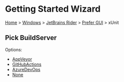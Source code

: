 # Getting Started Wizard

[Home](/docs/wiz/readme.md) > [Windows](Windows.md) > [JetBrains Rider](Windows_Rider.md) > [Prefer GUI](Windows_Rider_Gui.md) > xUnit

## Pick BuildServer

Options:
 * [AppVeyor](Windows_Rider_Gui_xUnit_AppVeyor.md)
 * [GitHubActions](Windows_Rider_Gui_xUnit_GitHubActions.md)
 * [AzureDevOps](Windows_Rider_Gui_xUnit_AzureDevOps.md)
 * [None](Windows_Rider_Gui_xUnit_None.md)

